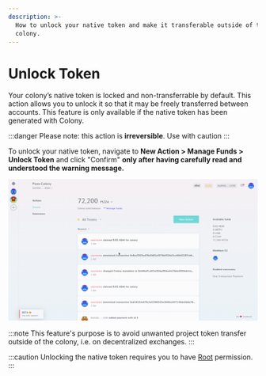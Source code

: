 ```yaml
---
description: >-
  How to unlock your native token and make it transferable outside of the
  colony.
---
```


# Unlock Token

Your colony’s native token is locked and non-transferrable by default. This action allows you to unlock it so that it may be freely transferred between accounts. This feature is only available if the native token has been generated with Colony.

:::danger
Please note: this action is **irreversible**. Use with caution
:::

To unlock your native token, navigate to **New Action > Manage Funds > Unlock Token** and click "Confirm" **only after having carefully read and understood the warning message.**

![](../../assets/UnlockTokens.gif)

:::note
This feature's purpose is to avoid unwanted project token transfer outside of the colony, i.e. on decentralized exchanges.&#x20;
:::

:::caution
Unlocking the native token requires you to have [Root](../advanced-features/permissions.md#root) permission.
:::
